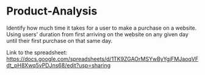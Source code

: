 # Product-Analysis
Identify how much time it takes for a user to make a purchase on a website. Using users' duration from first arriving on the website on any given day until their first purchase on that same day. 

Link to the spreadsheet:
https://docs.google.com/spreadsheets/d/1TK9ZGAOrMSYwByYgjFMJaoqVFdt_pH8Xwq5vPDJns68/edit?usp=sharing
